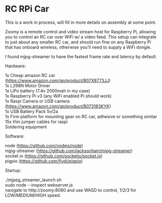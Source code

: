# RC RPi Car

This is a work in process, will fill in more details on assembly at some point.  

Zoomy is a remote control and video stream host for Raspberry Pi, allowing you to control an RC car over WiFi w/ a video feed. This setup can integrate to just about any smaller RC car, and should run fine on any Raspberry Pi that has onboard wireless, otherwise you'll need to supply a WiFi dongle. 

I found mjpg-streamer to have the fastest frame rate and latency by default.  

Hardware:  

 1x Cheap amazon RC car (https://www.amazon.com/gp/product/B07X8773JJ)     
 1x L298N Motor Driver  
 1x LiPo battery (7.4v 2000mah in my case)  
 1x Raspberry Pi v3 (any WiFi enabled Pi should work)  
 1x Raspi Camera or USB camera (https://www.amazon.com/gp/product/B073183KYK)   
 1x USB Battery Pack 5v/2a  
 1x Firm platform for mounting gear on RC car, adhesive or something similar  
 15x thin jumper cables for raspi  
 Soldering equipment  
 
Software:  

node (https://github.com/nodejs/node)  
mjpg-streamer (https://github.com/jacksonliam/mjpg-streamer)  
socket.io (https://github.com/socketio/socket.io)  
pigpio (https://github.com/fivdi/pigpio)  

Startup:  

./mjpeg_streamer_launch.sh  
sudo node --inspect webserver.js  
navigate to http://zoomy:8080 and use WASD to control, 1/2/3 for LOW/MEDIUM/HIGH speed.
